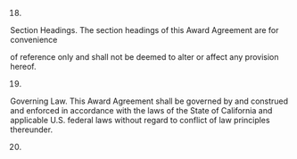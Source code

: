 18.

Section Headings.  The section headings of this Award Agreement are for convenience

of reference only and shall not be deemed to alter or affect any provision hereof.

19.

Governing  Law.    This  Award  Agreement  shall  be  governed  by  and  construed  and
enforced in accordance with the laws of the State of California and applicable U.S. federal laws without
regard to conflict of law principles thereunder.

20.